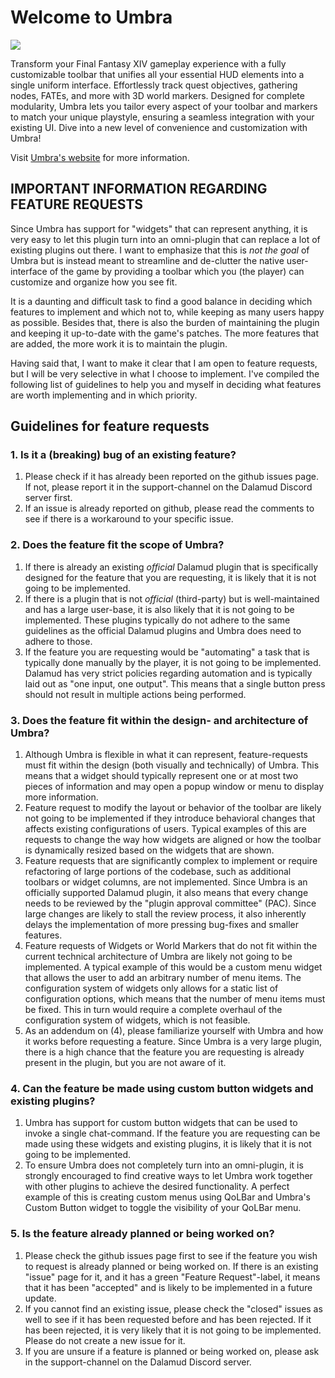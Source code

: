 # Welcome to Umbra

![](docs/toolbar.png)

Transform your Final Fantasy XIV gameplay experience with a fully customizable toolbar that unifies all your
essential HUD elements into a single uniform interface. Effortlessly track quest objectives, gathering
nodes, FATEs, and more with 3D world markers. Designed for complete modularity, Umbra lets you tailor every
aspect of your toolbar and markers to match your unique playstyle, ensuring a seamless integration with your
existing UI. Dive into a new level of convenience and customization with Umbra!

Visit [Umbra's website](https://una-xiv.github.io/umbra/) for more information. 

## IMPORTANT INFORMATION REGARDING FEATURE REQUESTS

Since Umbra has support for "widgets" that can represent anything, it is very easy to let this plugin
turn into an omni-plugin that can replace a lot of existing plugins out there. I want to emphasize that
this is *not the goal* of Umbra but is instead meant to streamline and de-clutter the native user-interface
of the game by providing a toolbar which you (the player) can customize and organize how you see fit.

It is a daunting and difficult task to find a good balance in deciding which features to implement and
which not to, while keeping as many users happy as possible. Besides that, there is also the burden of
maintaining the plugin and keeping it up-to-date with the game's patches. The more features that are
added, the more work it is to maintain the plugin.

Having said that, I want to make it clear that I am open to feature requests, but I will be very
selective in what I choose to implement. I've compiled the following list of guidelines to help you
and myself in deciding what features are worth implementing and in which priority.

## Guidelines for feature requests

### 1. Is it a (breaking) bug of an existing feature?
1. Please check if it has already been reported on the github issues page. If not, please report it
   in the support-channel on the Dalamud Discord server first.
2. If an issue is already reported on github, please read the comments to see if there is a workaround to your
   specific issue.

### 2. Does the feature fit the scope of Umbra?
1. If there is already an existing _official_ Dalamud plugin that is specifically designed for the
   feature that you are requesting, it is likely that it is not going to be implemented.
2. If there is a plugin that is not _official_ (third-party) but is well-maintained and has a large
   user-base, it is also likely that it is not going to be implemented. These plugins typically do not
   adhere to the same guidelines as the official Dalamud plugins and Umbra does need to adhere to those.
3. If the feature you are requesting would be "automating" a task that is typically done manually by the
   player, it is not going to be implemented. Dalamud has very strict policies regarding automation and
   is typically laid out as "one input, one output". This means that a single button press should not
   result in multiple actions being performed.

### 3. Does the feature fit within the design- and architecture of Umbra?
1. Although Umbra is flexible in what it can represent, feature-requests must fit within the design
   (both visually and technically) of Umbra. This means that a widget should typically represent one or
   at most two pieces of information and may open a popup window or menu to display more information.
2. Feature request to modify the layout or behavior of the toolbar are likely not going to be implemented
   if they introduce behavioral changes that affects existing configurations of users. Typical examples of
   this are requests to change the way how widgets are aligned or how the toolbar is dynamically resized
   based on the widgets that are shown.
3. Feature requests that are significantly complex to implement or require refactoring of large portions
   of the codebase, such as additional toolbars or widget columns, are not implemented. Since Umbra is an
   officially supported Dalamud plugin, it also means that every change needs to be reviewed by the "plugin
   approval committee" (PAC). Since large changes are likely to stall the review process, it also inherently
   delays the implementation of more pressing bug-fixes and smaller features.
4. Feature requests of Widgets or World Markers that do not fit within the current technical architecture of
   Umbra are likely not going to be implemented. A typical example of this would be a custom menu widget that
   allows the user to add an arbitrary number of menu items. The configuration system of widgets only allows
   for a static list of configuration options, which means that the number of menu items must be fixed. This
   in turn would require a complete overhaul of the configuration system of widgets, which is not feasible.
5. As an addendum on (4), please familiarize yourself with Umbra and how it works before requesting a feature.
   Since Umbra is a very large plugin, there is a high chance that the feature you are requesting is already
   present in the plugin, but you are not aware of it.

### 4. Can the feature be made using custom button widgets and existing plugins?
1. Umbra has support for custom button widgets that can be used to invoke a single chat-command. If
   the feature you are requesting can be made using these widgets and existing plugins, it is likely
   that it is not going to be implemented.
2. To ensure Umbra does not completely turn into an omni-plugin, it is strongly encouraged to find
   creative ways to let Umbra work together with other plugins to achieve the desired functionality.
   A perfect example of this is creating custom menus using QoLBar and Umbra's Custom Button widget
   to toggle the visibility of your QoLBar menu.

### 5. Is the feature already planned or being worked on?
1. Please check the github issues page first to see if the feature you wish to request is already
   planned or being worked on. If there is an existing "issue" page for it, and it has a green
   "Feature Request"-label, it means that it has been "accepted" and is likely to be implemented in
   a future update. 
2. If you cannot find an existing issue, please check the "closed" issues as well to see if it has
   been requested before and has been rejected. If it has been rejected, it is very likely that it
   is not going to be implemented. Please do not create a new issue for it.
3. If you are unsure if a feature is planned or being worked on, please ask in the support-channel
   on the Dalamud Discord server.
